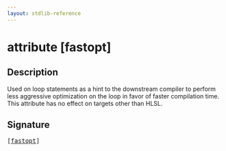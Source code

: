 ```yaml
---
layout: stdlib-reference
---
```


# attribute [fastopt]

## Description

Used on loop statements as a hint to the downstream compiler to perform less aggressive optimization on the loop
in favor of faster compilation time.
This attribute has no effect on targets other than HLSL.


## Signature

<pre>
[<a href="fastopt.md">fastopt</a>]
</pre>


<script>
// Fix .md links to .html when on ReadTheDocs
if (window.location.hostname.includes('readthedocs') || 
    window.location.hostname.includes('rtfd.io')) {
  document.addEventListener('DOMContentLoaded', function() {
    const links = document.querySelectorAll('a');
    links.forEach(link => {
      if (link.getAttribute('href') && link.getAttribute('href').endsWith('.md')) {
        link.href = link.href.replace(/\.md($|#|\?)/, '.html$1');
      }
    });
  });
}
</script>
